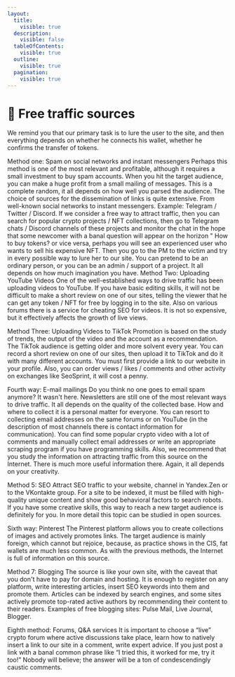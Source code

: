 ```yaml
---
layout:
  title:
    visible: true
  description:
    visible: false
  tableOfContents:
    visible: true
  outline:
    visible: true
  pagination:
    visible: true
---
```


# 🥴 Free traffic sources

We remind you that our primary task is to lure the user to the site, and then everything depends on whether he connects his wallet, whether he confirms the transfer of tokens.&#x20;

Method one: Spam on social networks and instant messengers Perhaps this method is one of the most relevant and profitable, although it requires a small investment to buy spam accounts. When you hit the target audience, you can make a huge profit from a small mailing of messages. This is a complete random, it all depends on how well you parsed the audience. The choice of sources for the dissemination of links is quite extensive. From well-known social networks to instant messengers. Example: Telegram / Twitter / Discord. If we consider a free way to attract traffic, then you can search for popular crypto projects / NFT collections, then go to Telegram chats / Discord channels of these projects and monitor the chat in the hope that some newcomer with a banal question will appear on the horizon " How to buy tokens? or vice versa, perhaps you will see an experienced user who wants to sell his expensive NFT. Then you go to the PM to the victim and try in every possible way to lure her to our site. You can pretend to be an ordinary person, or you can be an admin / support of a project. It all depends on how much imagination you have. Method Two: Uploading YouTube Videos One of the well-established ways to drive traffic has been uploading videos to YouTube. If you have basic editing skills, it will not be difficult to make a short review on one of our sites, telling the viewer that he can get any token / NFT for free by logging in to the site. Also on various forums there is a service for cheating SEO for videos. It is not so expensive, but it effectively affects the growth of live views.

Method Three: Uploading Videos to TikTok Promotion is based on the study of trends, the output of the video and the account as a recommendation. The TikTok audience is getting older and more solvent every year. You can record a short review on one of our sites, then upload it to TikTok and do it with many different accounts. You must first provide a link to our website in your profile. Also, you can order views / likes / comments and other activity on exchanges like SeoSprint, it will cost a penny.

Fourth way: E-mail mailings Do you think no one goes to email spam anymore? It wasn't here. Newsletters are still one of the most relevant ways to drive traffic. It all depends on the quality of the collected base. How and where to collect it is a personal matter for everyone. You can resort to collecting email addresses on the same forums or on YouTube (in the description of most channels there is contact information for communication). You can find some popular crypto video with a lot of comments and manually collect email addresses or write an appropriate scraping program if you have programming skills. Also, we recommend that you study the information on attracting traffic from this source on the Internet. There is much more useful information there. Again, it all depends on your creativity.

Method 5: SEO Attract SEO traffic to your website, channel in Yandex.Zen or to the VKontakte group. For a site to be indexed, it must be filled with high-quality unique content and show good behavioral factors to search robots. If you have some creative skills, this way to reach a new target audience is definitely for you. In more detail this topic can be studied in open sources.

Sixth way: Pinterest The Pinterest platform allows you to create collections of images and actively promotes links. The target audience is mainly foreign, which cannot but rejoice, because, as practice shows in the CIS, fat wallets are much less common. As with the previous methods, the Internet is full of information on this source.

Method 7: Blogging The source is like your own site, with the caveat that you don't have to pay for domain and hosting. It is enough to register on any platform, write interesting articles, insert SEO keywords into them and promote them. Articles can be indexed by search engines, and some sites actively promote top-rated active authors by recommending their content to their readers. Examples of free blogging sites: Pulse Mail, Live Journal, Blogger.

Eighth method: Forums, Q\&A services It is important to choose a “live” crypto forum where active discussions take place, learn how to natively insert a link to our site in a comment, write expert advice. If you just post a link with a banal common phrase like “I tried this, it worked for me, try it too!” Nobody will believe; the answer will be a ton of condescendingly caustic comments.
